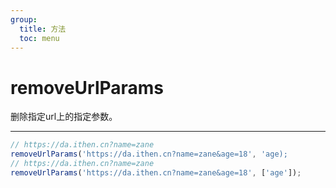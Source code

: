 ```yaml
---
group:
  title: 方法
  toc: menu
---
```


# removeUrlParams
删除指定url上的指定参数。
***

```javascript
// https://da.ithen.cn?name=zane
removeUrlParams('https://da.ithen.cn?name=zane&age=18', 'age);
// https://da.ithen.cn?name=zane
removeUrlParams('https://da.ithen.cn?name=zane&age=18', ['age']);
```